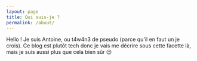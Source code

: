```yaml
---
layout: page
title: Qui suis-je ?
permalink: /about/
---
```


Hello ! Je suis Antoine, ou t4w4n3 de pseudo (parce qu'il en faut un je crois). Ce blog est plutôt tech donc je vais me décrire sous cette facette là, mais je suis aussi plus que cela bien sûr :wink:
